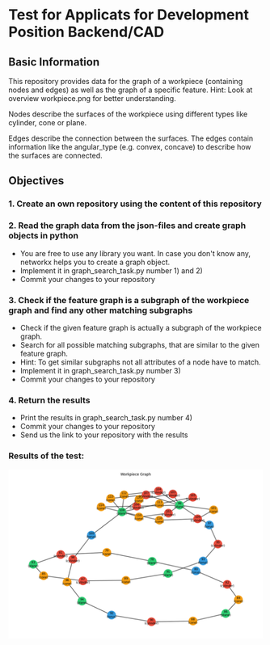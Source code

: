 # Test for Applicats for Development Position Backend/CAD

## Basic Information

This repository provides data for the graph of a workpiece (containing nodes and edges) as well as the graph of a specific feature.
Hint: Look at overview workpiece.png for better understanding.

Nodes describe the surfaces of the workpiece using different types like cylinder, cone or plane.

Edges describe the connection between the surfaces. The edges contain information like the angular_type (e.g. convex, concave) to describe how the surfaces are connected.

## Objectives

### 1. Create an own repository using the content of this repository


### 2. Read the graph data from the json-files and create graph objects in python

- 	You are free to use any library you want. In case you don't know any, networkx helps you to create a graph object.
- 	Implement it in graph_search_task.py number 1) and 2)
- 	Commit your changes to your repository


### 3. Check if the feature graph is a subgraph of the workpiece graph and find any other matching subgraphs 

-   Check if the given feature graph is actually a subgraph of the workpiece graph.
-   Search for all possible matching subgraphs, that are similar to the given feature graph.
-   Hint: To get similar subgraphs not all attributes of a node have to match.
-   Implement it in graph_search_task.py number 3)
-   Commit your changes to your repository


### 4. Return the results

-   Print the results in graph_search_task.py number 4)
-   Commit your changes to your repository
-   Send us the link to your repository with the results


### Results of the test:

![Alt Text](Workpiece_graph.png)
